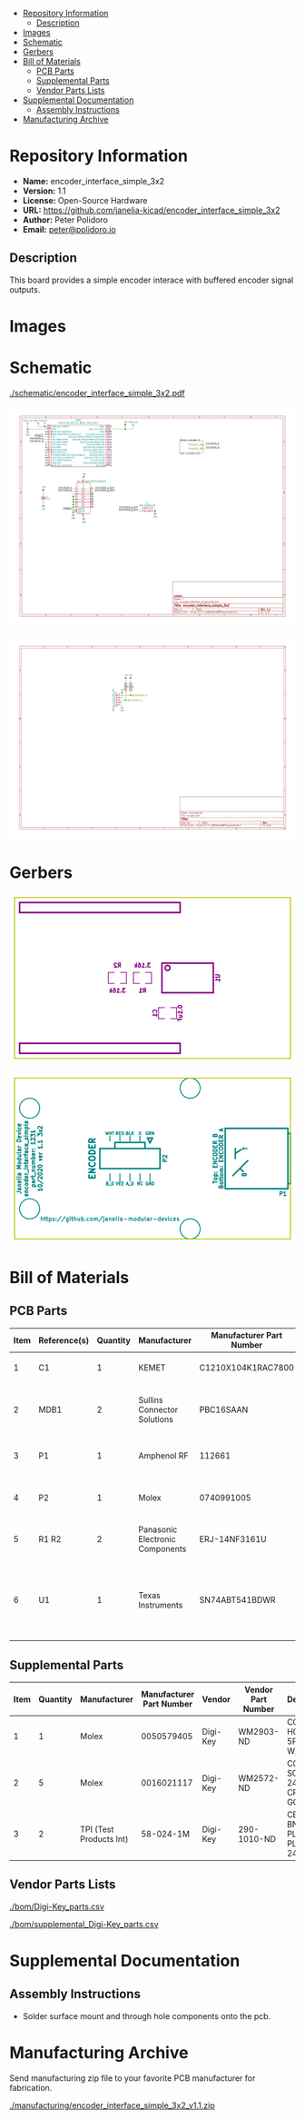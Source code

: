 - [Repository Information](#orgb147bf3)
  - [Description](#org8e3bae9)
- [Images](#org7099fdc)
- [Schematic](#org4a67db8)
- [Gerbers](#org8729698)
- [Bill of Materials](#org40f1ed6)
  - [PCB Parts](#org051be0c)
  - [Supplemental Parts](#orgbf1fa54)
  - [Vendor Parts Lists](#org75a438f)
- [Supplemental Documentation](#org5ec4243)
  - [Assembly Instructions](#org6c46454)
- [Manufacturing Archive](#org6b4d140)



<a id="orgb147bf3"></a>

# Repository Information

-   **Name:** encoder\_interface\_simple\_3x2
-   **Version:** 1.1
-   **License:** Open-Source Hardware
-   **URL:** <https://github.com/janelia-kicad/encoder_interface_simple_3x2>
-   **Author:** Peter Polidoro
-   **Email:** peter@polidoro.io


<a id="org8e3bae9"></a>

## Description

This board provides a simple encoder interace with buffered encoder signal outputs.


<a id="org7099fdc"></a>

# Images


<a id="org4a67db8"></a>

# Schematic

[./schematic/encoder\_interface\_simple\_3x2.pdf](./schematic/encoder_interface_simple_3x2.pdf)

![img](./schematic/images/schematic00.png)

![img](./schematic/images/schematic01.png)


<a id="org8729698"></a>

# Gerbers

![img](./gerbers/images/gerbers00.png)

![img](./gerbers/images/gerbers01.png)


<a id="org40f1ed6"></a>

# Bill of Materials


<a id="org051be0c"></a>

## PCB Parts

| Item | Reference(s) | Quantity | Manufacturer                    | Manufacturer Part Number | Vendor   | Vendor Part Number | Description                                                       | Package            |
|---- |------------ |-------- |------------------------------- |------------------------ |-------- |------------------ |----------------------------------------------------------------- |------------------ |
| 1    | C1           | 1        | KEMET                           | C1210X104K1RAC7800       | Digi-Key | 399-13229-1-ND     | CAP CER 0.1UF 50V 10% X7R                                         | 1210 (3225 Metric) |
| 2    | MDB1         | 2        | Sullins Connector Solutions     | PBC16SAAN                | Digi-Key | S1011E-16-ND       | 16 Position Header Through Hole Male Pins                         |                    |
| 3    | P1           | 1        | Amphenol RF                     | 112661                   | Digi-Key | ACX1655-ND         | CONN BNC JACK R/A 75 OHM PCB                                      |                    |
| 4    | P2           | 1        | Molex                           | 0740991005               | Digi-Key | WM7205-ND          | CONN HEADER .100 VERT 5POS SMD                                    |                    |
| 5    | R1 R2        | 2        | Panasonic Electronic Components | ERJ-14NF3161U            | Digi-Key | P3.16KAACT-ND      | RES SMD 3.16K OHM 1% 1/2W 1210                                    |                    |
| 6    | U1           | 1        | Texas Instruments               | SN74ABT541BDWR           | Digi-Key | 296-14668-1-ND     | Buffer Non-Inverting 1 Element 8 Bit per Element Push-Pull Output | 20-SOIC            |


<a id="orgbf1fa54"></a>

## Supplemental Parts

| Item | Quantity | Manufacturer            | Manufacturer Part Number | Vendor   | Vendor Part Number | Description                      |
|---- |-------- |----------------------- |------------------------ |-------- |------------------ |-------------------------------- |
| 1    | 1        | Molex                   | 0050579405               | Digi-Key | WM2903-ND          | CONN HOUSING 5POS .100 W/LATCH   |
| 2    | 5        | Molex                   | 0016021117               | Digi-Key | WM2572-ND          | CONN SOCKET 24-30AWG CRIMP GOLD  |
| 3    | 2        | TPI (Test Products Int) | 58-024-1M                | Digi-Key | 290-1010-ND        | CBL ASSY BNC PLUG-PLUG RG58 24IN |


<a id="org75a438f"></a>

## Vendor Parts Lists

[./bom/Digi-Key\_parts.csv](./bom/Digi-Key_parts.csv)

[./bom/supplemental\_Digi-Key\_parts.csv](./bom/supplemental_Digi-Key_parts.csv)


<a id="org5ec4243"></a>

# Supplemental Documentation


<a id="org6c46454"></a>

## Assembly Instructions

-   Solder surface mount and through hole components onto the pcb.


<a id="org6b4d140"></a>

# Manufacturing Archive

Send manufacturing zip file to your favorite PCB manufacturer for fabrication.

[./manufacturing/encoder\_interface\_simple\_3x2\_v1.1.zip](./manufacturing/encoder_interface_simple_3x2_v1.1.zip)
